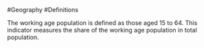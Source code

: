 #Geography 
#Definitions

The working age population is defined as those aged 15 to 64. This indicator measures the share of the working age population in total population.